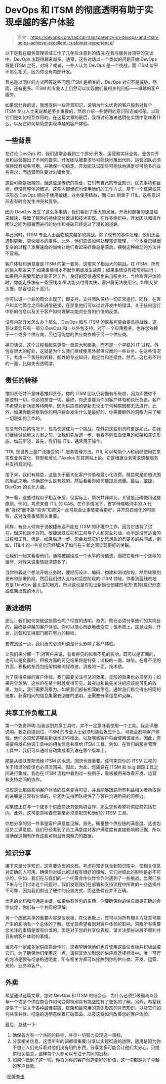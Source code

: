 # DevOps 和 ITSM 的彻底透明有助于实现卓越的客户体验

> 原文：<https://devops.com/radical-transparency-in-devops-and-itsm-helps-achieve-excellent-customer-experience/>

以下是我在服务管理领域工作了几年后注意到的情况:在我与服务台领导的交谈中，DevOps 出现得越来越多。通常，这些对话以一个类似的问题开始:DevOps 将是 ITSM 之死，对吗？或者，一些人认为 DevOps 是一个挑战，而 ITSM 似乎不那么相关，因为你没有内部开发。

我总是以同样的方式回答这些问题:ITSM 是相关的，DevOps 对它不是威胁。然而，还有更多。ITSM 的专业人士仍然可以实现他们最相关的目标——卓越的客户服务。

如果您允许的话，我想提供一些背景知识，说明为什么优秀的客户服务对每个 ITSM 专业人士来说都是至关重要的，然后介绍一些使用的意识形态或框架，以及它们是如何相互作用的。在这篇文章的最后，我将讨论激进透明在实践中意味着什么，以及它如何帮助您实现卓越的客户体验。

## **一些背景**

在讨论 DevOps 时，我们通常会看到三个部分:开发、运营和实际业务。业务对开发和运营提出了不同的要求。开发团队被要求尽可能快地推出代码，运营团队必须保持现有服务可用，并确保一切稳定。开发团队试图尽可能快地满足尽可能多的业务需求，而运营团队要对出错负责。

这些可能是极端的，但这些是传统的筒仓，它们有自己的专业知识、优先事项和目标，但没有整体的概述。这些内部组织也使用他们的工作方式，基于一个框架或意识形态:DevOps 倾向于使用敏捷，业务使用精益，而 Ops 侧重于 ITIL。这些意识形态有时会发生冲突和竞争。

因为 DevOps 发生了这么多事情，我们看到了重大的发展。开发和部署的速度越来越快，导致了额外的持续交付改进和技术实现。在许多组织中，开发团队和操作团队之间为部署而进行的协作和突破已经走过了漫长的道路。

与此同时，ITSM 专业人士面临越来越多的挑战。除了现有的事件处理，他们还会遇到更新、更快版本的事件。此外，他们应该如何处理知识管理，一个本身已经很复杂的过程？发展速度的加快让他们看起来好像总是落后。摆脱这种被动的方法并不容易。

客户体验和满意度是 ITSM 的第一要务，这带来了相当大的挑战。在 ITSM，所有的输入都进来了:如果事情根本不起作用或发生故障；如果事情没有按预期进行；如果用户需要帮助才能正常工作。良好的反馈通常也来自服务台。当检查客户体验时，你能走多快有一条细线:如果功能交付得太快，客户将无法使用它。如果交货太慢，顾客也会不高兴。

你可以说一个新的筒仓出现了，即支持。支持团队保持一切正常运行。同样，在客户和其他筒仓之间有通信链接，在那里他们可以过滤开发中的错误、关于任何运行中断的信息以及关于客户如何理解功能对业务的价值的反馈。

没有内部开发怎么办？那么，DevOps 和与 ITSM 的联系可能会更具挑战性，这意味着您只有一部分 DevOps 和一些外包支持。对于一个应用程序，也许您依赖于一个或多个供应商，但也可能您的供应商依赖于另一个供应商。

换句话说，这个过程看起来更像一盘意大利面条，而不是一个平稳的 IT 过程。外包有很大的好处，这就是为什么我们继续使用外部供应商的一些业务。在这些情况下，考虑一下责任的转移，额外的专业知识，稳定性和连续性。然而，这也有不利的一面，比如失去透明度。

## **责任的转移**

推卸责任并不意味着推卸责任。你的 ITSM 团队仍将拥有所有权，因为即使你不能控制一切。你必须掌控一切。最终，你还是要为你的客户体验和快乐负责。客户不希望为新功能等待两年，因为供应商的更新无论出于何种原因都无法进行。此外，如果你能洞察到你的用户将会发生什么是最好的，你需要额外的洞察力来了解一切是如何工作的。

在没有外包的情况下，孤岛使这成为一个挑战，在外包这些职责时更是如此。在我们继续讨论解决方案之前，让我们先后退一步，看看不同孤岛使用的框架和意识形态。如前所述，首先，我们有 ITIL，通常用于操作。

“ITIL 是世界上最广泛接受的 IT 服务管理方法。ITIL 可以帮助个人和组织使用它来实现业务变化、转型和增长，”Axelos 在其网站上说。它是根据业务需求调整服务并支持其流程。

接下来，我们有精益，这是关于最大化客户价值和最小化浪费。精益就是价值流图的用武之地。你确定什么是有效的，然后看看你如何能提高流量。最后，[敏捷](https://devops.com/are-your-development-processes-truly-agile/)，DevOps 的文化方面。

乍一看，这些过程似乎相互矛盾，但实际上，情况并非如此。关键是正确使用这些原则。例如，考虑来自 ITIL 的 CAB。在许多情况下，首字母缩略词中的 A 代表“授权”而不是“咨询”知道这一点可能会让事情变得更好，并开启自动化的可能性，这对改善事情至关重要。

同样，有些人倾向于说敏捷永远不能在 ITSM 的环境中工作，因为它违背了过程，但这也是不对的。敏捷通过过程和工具与个人和交互对话，而不是没有适当的过程和工具。但是，如果后退一步，您会发现它们比您想象的有更多的共同点，例如，ITIL4 的一些变化已经解决了如何在三者之间实现更好的关联。

让我们一起来看看他们。通常被描绘成一个水平的价值流，但把它看作一个连续的循环，对我来说事情就清楚多了。

当你带着这个想法开始业务时，要经历设计、编码、构建和测试阶段，然后转移到发布和部署阶段，然后我们进入支持和监控阶段的 ITSM 领域。你看到蓝线的地方是 DevOps 最关注的地方，所以这也是你见证新筒仓创建的地方:支持(意识形态或框架出现的地方)。

## **激进透明**

那么，我们如何突破这些筒仓呢？彻底的透明。首先，筒仓必须分享他们的共同目的，最终是卓越的客户体验。你可以随心所欲地改变它；但本质上，这是业务、开发、运营和支持部门都在努力的目标。

要做到这一点，我们首先必须知道是什么影响了客户体验。

让我们来分解一下:对客户来说，有看得见的和看不见的影响，既可以是正面的，也可以是负面的。积极方面的可见结果将是特征；消极的一面，缺陷。在看不见的方面，积极的东西包括架构和流程改进。消极的一面，技术债。

为了获得卓越的客户体验，我们需要关注可见的效果。无形的效果也必须努力；如果完全忽略，这些将在某个时候变得可见。最突出和最先关注的应该是可见的效果。为此，我们需要洞察力。如果我们都有相同的信息，通常我们都会得出相同的结果。获得相同的信息集需要彻底的透明，还需要分享信息和见解。

## **共享工作负载工具**

第一个免责声明:当我谈到共享工具时，并不一定意味着使用一个工具。我会详细说明。我之前提到过，ITSM 的专业人士必须知道会发生什么，可能会影响客户体验。他们必须知道哪些新版本即将推出，以及哪些客户将会使用该版本。因此，您需要将发布协调工具中的相关信息共享给 ITSM 工具。例如，在我们的服务管理工具中，我们可以通过自动集成看到谁在哪个版本上。

那是从德沃普斯流经 ITSM 的水流。回流也很重要。任何来自你的 ITSM 过程的关于错误的反馈也必须流回来。因此，为此，您需要在 ITSM 和 bug 跟踪工具之间进行集成。我也在 ITSM 流程中看到过一些例子，看板被用来改善开发、运营和支持之间的协作。

仅仅是让那些影响客户体验的任务变得可见，并且能够跟踪所有利益相关者所取得的进展是非常有价值的。它还为支持团队提供了与客户沟通所需的洞察力。

如果您正在与一个或多个供应商及其依赖项合作，那么您也希望将供应商包括在内。此外，这可能意味着您甚至必须搭配您和他们的 ITSM 工具。

你想分享的另一件事是客户满意度见解。首先，衡量整个供应链的满意度。这也包括员工满意度。我们已经看到了员工满意度对客户满意度有直接影响的证据，所以请确保您拥有所有这些可用且有洞察力的数据。

## **知识分享**

接下来是分享知识，这需要适当的文档。考虑将知识联合到知识库中，使相关信息对正确的人可用。确保你对彼此的过程有很好的理解，它们对彼此的影响是必不可少的。例如，我们在与我们的一个托管合作伙伴合作时遇到了一些挑战。当我们坐下来与他们讨论这个问题时，我们发现我们在部署和支持流程中所做的一些选择并不可靠，因为我们假设了硬件的设置方式，而这些假设并不正确。

优秀的文档和沟通是关键。如果你有外包的东西，你要确保你的供应商是正确的合作伙伴，你们有一个共同的理解。

另一个应该共享的重要内容是仪表板，在仪表板上，您可以对所有相关方及其可能产生的影响有一个总体的了解。您尤其希望看到对客户体验的影响。洞察所有需要您关注的事情是很有价值的，但是对于您的共享仪表板，请关注那些进展不顺利并且影响客户体验的事情。

当您与一家或多家供应商合作时，您希望确保他们也在使用这些仪表板并积极监控它们。为了确保他们使用这一点，请将其添加到您的供应商选择标准中。唯一可行的方法是要有彻底的透明度，所有相关方都可以接触到你的供应商、开发、运营、支持、业务和客户。

## **外卖**

希望通过这篇文章，您对 DevOps 和 ITSM 的结合点、为什么必须打破孤岛以及与一个或多个供应商合作如何变得特别具有挑战性有了更多的了解。另外，希望我提供了一些关于各种最佳实践、框架和最常用的意识形态的背景知识，以及它们如何共享共性。彻底的透明意味着打破孤岛，以及这将如何改善您的客户体验。

最后，总结一下:

1.  确保各方有一个共同的目标，并尽一切努力实现这一目标。
2.  分享相关信息。这里所有的词都很重要:分享以实现彻底的透明，适用是因为你不想让人们充斥着对他们没有用的东西，分享太多可能会让他们太分心。只提供相关信息，这样每个人都可以专注于共同的目标。
3.  如果你做到了这一切，你将为你的客户创造更好的价值，这一切都是为了卓越的客户体验。

-[耶隆拳击](https://devops.com/author/jeroen-boks/)